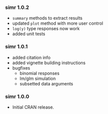 ### simr 1.0.2

 - `summary` methods to extract results
 - updated `plot` method with more user control
 - `log(y)` type responses now work
 - added unit tests

### simr 1.0.1

 - added citation info
 - added vignette building instructions
 - bugfixes
     - binomial responses
     - lm/glm simulation
     - subsetted data arguments

### simr 1.0.0

 - Initial CRAN release.